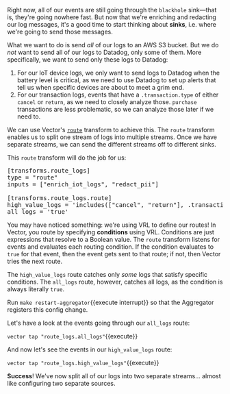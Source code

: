 Right now, all of our events are still going through the `blackhole` sink—that is, they're going
nowhere fast. But now that we're enriching and redacting our log messages, it's a good time to start
thinking about **sinks**, i.e. where we're going to send those messages.

What we want to do is send *all* of our logs to an AWS S3 bucket. But we do *not* want to send all
of our logs to Datadog, only some of them. More specifically, we want to send only these logs to
Datadog:

1. For our IoT device logs, we only want to send logs to Datadog when the battery level is critical,
  as we need to use Datadog to set up alerts that tell us when specific devices are about to meet a
  grim end.
2. For our transaction logs, events that have a `.transaction.type` of either `cancel` or `return`, as we
  need to closely analyze those. `purchase` transactions are less problematic, so we can analyze
  those later if we need to.

We can use Vector's [`route`][route] transform to achieve this. The `route` transform enables us to
split one stream of logs into multiple streams. Once we have separate streams, we can send the
different streams off to different sinks.

This `route` transform will do the job for us:

<pre class="file" data-filename="aggregator/vector/aggregator/vector.toml" data-target="insert" data-marker="#insert-route-transform">[transforms.route_logs]
type = "route"
inputs = ["enrich_iot_logs", "redact_pii"]

[transforms.route_logs.route]
high_value_logs = 'includes(["cancel", "return"], .transaction.type) || .message == "device battery critical"'
all_logs = 'true'</pre>

You may have noticed something: we're using VRL to define our routes! In Vector, you route by
specifying **conditions** using VRL. Conditions are just expressions that resolve to a Boolean
value. The `route` transform listens for events and evaluates each routing condition. If the
condition evaluates to `true` for that event, then the event gets sent to that route; if not, then
Vector tries the next route.

The `high_value_logs` route catches only *some* logs that satisfy specific conditions. The `all_logs`
route, however, catches all logs, as the condition is always literally `true`.

Run `make restart-aggregator`{{execute interrupt}} so that the Aggregator registers this config
change.

Let's have a look at the events going through our `all_logs` route:

`vector tap "route_logs.all_logs"`{{execute}}

And now let's see the events in our `high_value_logs` route:

`vector tap "route_logs.high_value_logs"`{{execute}}

**Success**! We've now split all of our logs into two separate streams... almost like configuring
two separate sources.

[route]: https://vector.dev/docs/reference/configuration/transforms/route